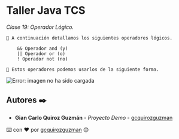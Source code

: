 # Taller Java TCS

_Clase 19: Operador Lógico._

```
📢 A continuación detallamos los siguientes operadores lógicos.
    
    && Operador and (y)
    || Operador or (o)
    ! Operador not (no)

📢 Estos operadores podemos usarlos de la siguiente forma.
```

![Error: imagen no ha sido cargada](https://github.com/gcquirozguzman/java-tcs-202001/blob/Clase-19/imagenes/pagina_19_1.png)

## Autores ✒️

* **Gian Carlo Quiroz Guzmán** - *Proyecto Demo* - [gcquirozguzman](https://github.com/gcquirozguzman)



⌨️ con ❤️ por [gcquirozguzman](https://github.com/gcquirozguzman) 😊
